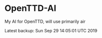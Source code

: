 # OpenTTD-AI
My AI for OpenTTD, will use primarily air

Latest backup: Sun Sep 29 14:05:01 UTC 2019

